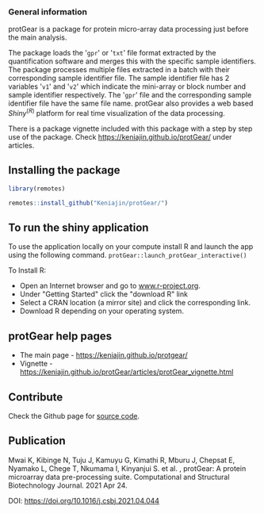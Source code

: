 ### General information
protGear is a package for protein micro-array data processing just before the main analysis. 

The package loads the '`gpr`' or '`txt`' file format extracted by the quantification software and merges this with the specific sample identifiers. The package processes multiple files extracted in a batch with their corresponding sample identifier file. The sample identifier file has 2 variables '`v1`' and '`v2`' which indicate the mini-array or block number and sample identifier respectively. The '`gpr`' file and the corresponding sample identifier file have the same file name.  protGear also provides a web based $Shiny^{(R)}$ platform for real time visualization of the data processing. 

There is a package vignette included with this package with a step by step use of the package. Check https://keniajin.github.io/protGear/ under articles. 

## Installing the package

``` r
library(remotes) 

remotes::install_github("Keniajin/protGear/")
```

## To run the shiny application
To use the application locally on your compute install R and launch the app using the following command. 
`protGear::launch_protGear_interactive()`

To Install R: 
 - Open an Internet browser and go to www.r-project.org. 
 - Under "Getting Started" click the "download R" link
 - Select a CRAN location (a mirror site) and click the corresponding link.
 - Download R depending on your operating system. 

## protGear help pages

- The main page - https://keniajin.github.io/protgear/ 
- Vignette - https://keniajin.github.io/protGear/articles/protGear_vignette.html

## Contribute

Check the Github page for [source 
code](https://github.com/Keniajin/protGear/).


## Publication 

Mwai K, Kibinge N, Tuju J, Kamuyu G, Kimathi R, Mburu J, Chepsat E, Nyamako L, Chege T, Nkumama I, Kinyanjui S. et al. , protGear: A protein microarray data pre-processing suite. Computational and Structural Biotechnology Journal. 2021 Apr 24.

DOI: https://doi.org/10.1016/j.csbj.2021.04.044 


